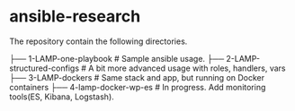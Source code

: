 # ansible-research

The repository contain the following directories.

├── 1-LAMP-one-playbook         # Sample ansible usage.
├── 2-LAMP-structured-configs   # A bit more advanced usage with roles, handlers, vars
├── 3-LAMP-dockers              # Same stack and app, but running on Docker containers
├── 4-lamp-docker-wp-es         # In progress. Add monitoring tools(ES, Kibana, Logstash).


